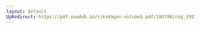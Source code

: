 ```yaml
---
layout: default
UpRedirect: https://pdf.swedeb.se/riksdagen-volumeG-pdf/199798/reg_199798/reg_199798_0227.pdf
---
```

